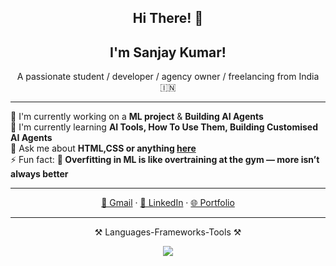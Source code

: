 <h2 align="center">Hi There! 👋</h2>
  <h2 align="center">I'm Sanjay Kumar!</h2>
<p align="center">
  A passionate student / developer / agency owner / freelancing from India 🇮🇳
</p>

---

🔨 I'm currently working on a **ML project** & **Building AI Agents**  
🌱 I'm currently learning **AI Tools, How To Use Them, Building Customised AI Agents**  
💬 Ask me about **HTML,CSS or anything [here](#)**  
⚡ Fun fact: **🧠  Overfitting in ML is like overtraining at the gym — more isn’t always better**

---

<p align="center">
  <a href="ksanjusk10@gmail.com">📧 Gmail</a> · 
    <a href="https://www.linkedin.com/in/yourlinkedin">🔗 LinkedIn</a> · 
    <a href="https://yourportfolio.com">🌐 Portfolio</a>
</p>

---
<p align="center">⚒️ Languages-Frameworks-Tools ⚒️</p>
<p align="center">
  <img src="https://skillicons.dev/icons?i=html,css,python,java,c,vscode,github,sql" />
</p>
